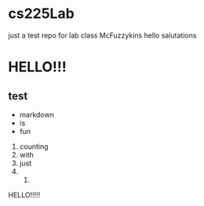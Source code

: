 # cs225Lab
just a test repo for lab class
McFuzzykins
hello
salutations

# HELLO!!!

## test

* markdown
* is
* fun

1. counting
1. with
1. just
1. 1.




HELLO!!!!!
